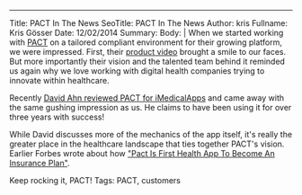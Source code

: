 ---
Title: PACT In The News
SeoTitle: PACT In The News
Author: kris
Fullname: Kris Gösser
Date: 12/02/2014
Summary: 
Body: |
When we started working with [PACT](http://www.gym-pact.com/) on a tailored compliant environment for their growing platform, we were impressed. First, their [product video](https://www.youtube.com/watch?v=VsGJsMLTmiA) brought a smile to our faces. But more importantly their vision and the talented team behind it reminded us again why we love working with digital health companies trying to innovate within healthcare.

Recently [David Ahn reviewed PACT for iMedicalApps](http://www.imedicalapps.com/2014/11/health-app-pact-saves-hundreds-insurance/) and came away with the same gushing impression as us. He claims to have been using it for over three years with success!

While David discusses more of the mechanics of the app itself, it's really the greater place in the healthcare landscape that ties together PACT's vision. Earlier Forbes wrote about how ["Pact Is First Health App To Become An Insurance Plan"](http://www.forbes.com/sites/parmyolson/2014/10/14/pact-health-app-insurance-plan/).

Keep rocking it, PACT!
Tags: PACT, customers